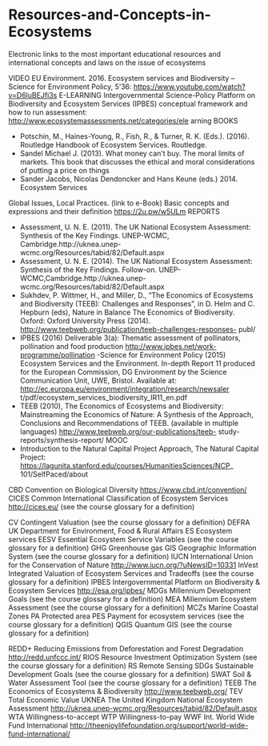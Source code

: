 # Resources-and-Concepts-in-Ecosystems
Electronic links to the most important educational resources and international concepts and laws on the issue of ecosystems

VIDEO
EU Environment. 2016. Ecosystem services and Biodiversity –
Science for Environment Policy, 5’36: 
https://www.youtube.com/watch?v=D6luBEJfi3s
E-LEARNING
Intergovernmental Science-Policy Platform on Biodiversity and 
Ecosystem Services (IPBES) conceptual framework and how to run 
assessment: http://www.ecosystemassessments.net/categories/ele
arning
BOOKS
- Potschin, M., Haines-Young, R., Fish, R., & Turner, R. K. 
(Eds.). (2016). Routledge Handbook of Ecosystem Services. 
Routledge.
- Sandel Michael J. (2013). What money can’t buy. The moral 
limits of markets. This book that discusses the ethical and 
moral considerations of putting a price on things
- Sander	Jacobs,	Nicolas	Dendoncker	and	Hans	Keune	(eds.)	2014.	Ecosystem	Services	

Global	Issues,	Local	Practices.	(link	to	e-Book)
Basic concepts and expressions and their definition
https://2u.pw/w5ULm
REPORTS
- Assessment, U. N. E. (2011). The UK National Ecosystem 
Assessment: Synthesis of the Key Findings. UNEP-WCMC, 
Cambridge.http://uknea.unep-
wcmc.org/Resources/tabid/82/Default.aspx
- Assessment, U. N. E. (2014). The UK National Ecosystem 
Assessment: Synthesis of the Key Findings. Follow-on. UNEP-
WCMC,Cambridge.http://uknea.unep-
wcmc.org/Resources/tabid/82/Default.aspx
- Sukhdev, P. Wittmer, H., and Miller, D., “The Economics of 
Ecosystems and Biodiversity (TEEB): Challenges and 
Responses”, in D. Helm and C. Hepburn (eds), Nature in 
Balance The Economics of Biodiversity. Oxford: Oxford 
University Press (2014). 
http://www.teebweb.org/publication/teeb-challenges-responses-
publ/
- IPBES (2016) Deliverable 3(a): Thematic assessment of 
pollinators, pollination and food production 
http://www.ipbes.net/work-programme/pollination
-Science for Environment Policy (2015) Ecosystem Services and 
the Environment. In-depth Report 11 produced for the European 
Commission, DG Environment by the Science Communication Unit, 
UWE, Bristol. Available at:
http://ec.europa.eu/environment/integration/research/newsaler
t/pdf/ecosystem_services_biodiversity_IR11_en.pdf
- TEEB (2010), The Economics of Ecosystems and Biodiversity: 
Mainstreaming the Economics of Nature: A Synthesis of the 
Approach, Conclusions and Recommendations of TEEB. (available in 
multiple languages) http://www.teebweb.org/our-publications/teeb-
study-reports/synthesis-report/
MOOC
- Introduction to the Natural Capital Project Approach, The 
Natural Capital Project: 
https://lagunita.stanford.edu/courses/HumanitiesSciences/NCP_
101/SelfPaced/about

CBD Convention on Biological Diversity
https://www.cbd.int/convention/
CICES Common International Classification of Ecosystem Services
http://cices.eu/
(see the course glossary for a definition)
 
CV Contingent Valuation
(see the course glossary for a definition)
DEFRA UK Department for Environment, Food & Rural Affairs
ES Ecosystem services
EESV Essential Ecosystem Service Variables
(see the course glossary for a definition)
GHG Greenhouse gas
GIS Geographic Information System
(see the course glossary for a definition)
IUCN International Union for the Conservation of Nature
http://www.iucn.org/?uNewsID=10331
InVest Integrated Valuation of Ecosystem Services and Tradeoffs
(see the course glossary for a definition)
IPBES Intergovernmental Platform on Biodiversity & Ecosystem Services
http://esa.org/ipbes/
MDGs Millennium Development Goals
(see the course glossary for a definition)
MEA Millennium Ecosystem Assessment
(see the course glossary for a definition)
MCZs Marine Coastal Zones
PA Protected area
PES Payment for ecosystem services 
(see the course glossary for a definition)
QGIS Quantum GIS
(see the course glossary for a definition)

REDD+ Reducing Emissions from Deforestation and Forest Degradation
http://redd.unfccc.int/
RIOS Resource Investment Optimization System
(see the course glossary for a definition)
RS Remote Sensing
SDGs Sustainable Development Goals
(see the course glossary for a definition)
SWAT Soil & Water Assessment Tool
(see the course glossary for a definition)
TEEB The Economics of Ecosystems & Biodiversity 
http://www.teebweb.org/
TEV Total Economic Value
UKNEA The United Kingdom National Ecosystem Assessment
http://uknea.unep-wcmc.org/Resources/tabid/82/Default.aspx
WTA Willingness-to-accept
WTP Willingness-to-pay
WWF Int. World Wide Fund International
http://theenjoylifefoundation.org/support/world-wide-fund-international/
